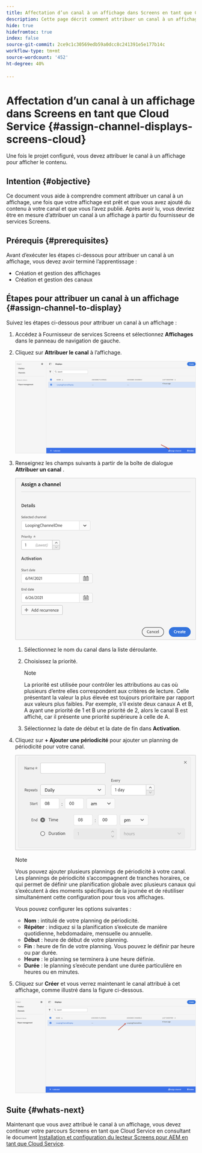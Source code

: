 ```yaml
---
title: Affectation d’un canal à un affichage dans Screens en tant que Cloud Service
description: Cette page décrit comment attribuer un canal à un affichage dans Screens en tant que Cloud Service.
hide: true
hidefromtoc: true
index: false
source-git-commit: 2ce9c1c30569edb59a0dcc8c241391e5e177b14c
workflow-type: tm+mt
source-wordcount: '452'
ht-degree: 40%

---
```



# Affectation d’un canal à un affichage dans Screens en tant que Cloud Service {#assign-channel-displays-screens-cloud}

Une fois le projet configuré, vous devez attribuer le canal à un affichage pour afficher le contenu.

## Intention {#objective}

Ce document vous aide à comprendre comment attribuer un canal à un affichage, une fois que votre affichage est prêt et que vous avez ajouté du contenu à votre canal et que vous l’avez publié. Après avoir lu, vous devriez être en mesure d’attribuer un canal à un affichage à partir du fournisseur de services Screens.

## Prérequis {#prerequisites}

Avant d’exécuter les étapes ci-dessous pour attribuer un canal à un affichage, vous devez avoir terminé l’apprentissage :

* Création et gestion des affichages
* Création et gestion des canaux

## Étapes pour attribuer un canal à un affichage {#assign-channel-to-display}

Suivez les étapes ci-dessous pour attribuer un canal à un affichage :

1. Accédez à Fournisseur de services Screens et sélectionnez **Affichages** dans le panneau de navigation de gauche.

1. Cliquez sur **Attribuer le canal** à l’affichage.

   ![image](/help/screens-cloud/assets/display/assignchannel-1.png)

1. Renseignez les champs suivants à partir de la boîte de dialogue **Attribuer un canal** .

   ![image](/help/screens-cloud/assets/display/assignchannel-2.png)

   1. Sélectionnez le nom du canal dans la liste déroulante.
   1. Choisissez la priorité.

      >[!NOTE]
      >La priorité est utilisée pour contrôler les attributions au cas où plusieurs d’entre elles correspondent aux critères de lecture. Celle présentant la valeur la plus élevée est toujours prioritaire par rapport aux valeurs plus faibles. Par exemple, s’il existe deux canaux A et B, A ayant une priorité de 1 et B une priorité de 2, alors le canal B est affiché, car il présente une priorité supérieure à celle de A.
   1. Sélectionnez la date de début et la date de fin dans **Activation**.

1. Cliquez sur **+ Ajouter une périodicité** pour ajouter un planning de périodicité pour votre canal.

   ![image](/help/screens-cloud/assets/create-content/recurrence-1.png)

   >[!NOTE]
   >Vous pouvez ajouter plusieurs plannings de périodicité à votre canal. Les plannings de périodicité s’accompagnent de tranches horaires, ce qui permet de définir une planification globale avec plusieurs canaux qui s’exécutent à des moments spécifiques de la journée et de réutiliser simultanément cette configuration pour tous vos affichages.

   Vous pouvez configurer les options suivantes :

   * **Nom** : intitulé de votre planning de périodicité.
   * **Répéter** : indiquez si la planification s’exécute de manière quotidienne, hebdomadaire, mensuelle ou annuelle.
   * **Début** : heure de début de votre planning.
   * **Fin** : heure de fin de votre planning. Vous pouvez le définir par heure ou par durée.
   * **Heure** : le planning se terminera à une heure définie.
   * **Durée** : le planning s’exécute pendant une durée particulière en heures ou en minutes.

1. Cliquez sur **Créer** et vous verrez maintenant le canal attribué à cet affichage, comme illustré dans la figure ci-dessous.

   ![image](/help/screens-cloud/assets/display/assignchannel-3.png)


## Suite {#whats-next}

Maintenant que vous avez attribué le canal à un affichage, vous devez continuer votre parcours Screens en tant que Cloud Service en consultant le document [Installation et configuration du lecteur Screens pour AEM en tant que Cloud Service](/help/screens-cloud/managing-players-registration/installing-screens-cloud-player.md).
